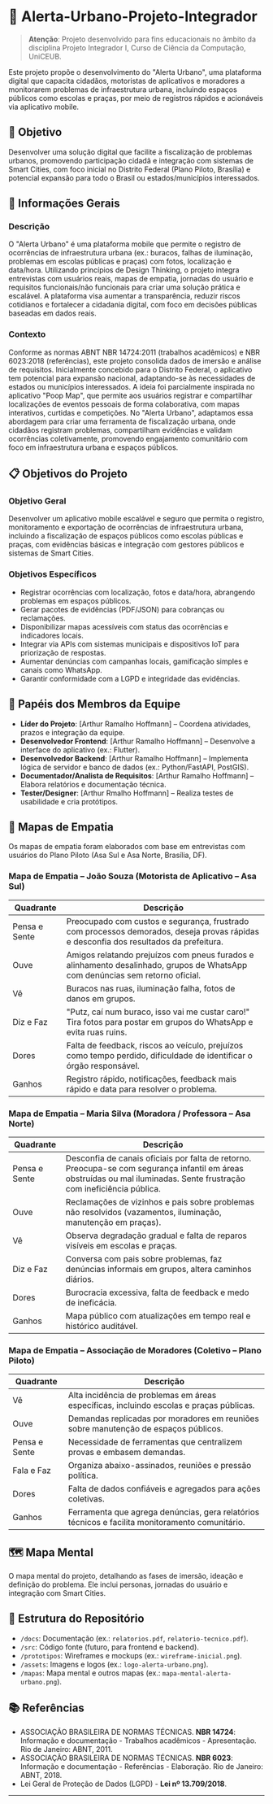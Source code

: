 # 📌 Alerta-Urbano-Projeto-Integrador

> **Atenção**: Projeto desenvolvido para fins educacionais no âmbito da disciplina Projeto Integrador I, Curso de Ciência da Computação, UniCEUB.

Este projeto propõe o desenvolvimento do "Alerta Urbano", uma plataforma digital que capacita cidadãos, motoristas de aplicativos e moradores a monitorarem problemas de infraestrutura urbana, incluindo espaços públicos como escolas e praças, por meio de registros rápidos e acionáveis via aplicativo mobile.



## 🎯 Objetivo

Desenvolver uma solução digital que facilite a fiscalização de problemas urbanos, promovendo participação cidadã e integração com sistemas de Smart Cities, com foco inicial no Distrito Federal (Plano Piloto, Brasília) e potencial expansão para todo o Brasil ou estados/municípios interessados.



## 🚀 Informações Gerais

### Descrição
O "Alerta Urbano" é uma plataforma mobile que permite o registro de ocorrências de infraestrutura urbana (ex.: buracos, falhas de iluminação, problemas em escolas públicas e praças) com fotos, localização e data/hora. Utilizando princípios de Design Thinking, o projeto integra entrevistas com usuários reais, mapas de empatia, jornadas do usuário e requisitos funcionais/não funcionais para criar uma solução prática e escalável. A plataforma visa aumentar a transparência, reduzir riscos cotidianos e fortalecer a cidadania digital, com foco em decisões públicas baseadas em dados reais.

### Contexto
Conforme as normas ABNT NBR 14724:2011 (trabalhos acadêmicos) e NBR 6023:2018 (referências), este projeto consolida dados de imersão e análise de requisitos. Inicialmente concebido para o Distrito Federal, o aplicativo tem potencial para expansão nacional, adaptando-se às necessidades de estados ou municípios interessados. A ideia foi parcialmente inspirada no aplicativo "Poop Map", que permite aos usuários registrar e compartilhar localizações de eventos pessoais de forma colaborativa, com mapas interativos, curtidas e competições. No "Alerta Urbano", adaptamos essa abordagem para criar uma ferramenta de fiscalização urbana, onde cidadãos registram problemas, compartilham evidências e validam ocorrências coletivamente, promovendo engajamento comunitário com foco em infraestrutura urbana e espaços públicos.



## 📋 Objetivos do Projeto

### Objetivo Geral
Desenvolver um aplicativo mobile escalável e seguro que permita o registro, monitoramento e exportação de ocorrências de infraestrutura urbana, incluindo a fiscalização de espaços públicos como escolas públicas e praças, com evidências básicas e integração com gestores públicos e sistemas de Smart Cities.

### Objetivos Específicos
- Registrar ocorrências com localização, fotos e data/hora, abrangendo problemas em espaços públicos.
- Gerar pacotes de evidências (PDF/JSON) para cobranças ou reclamações.
- Disponibilizar mapas acessíveis com status das ocorrências e indicadores locais.
- Integrar via APIs com sistemas municipais e dispositivos IoT para priorização de respostas.
- Aumentar denúncias com campanhas locais, gamificação simples e canais como WhatsApp.
- Garantir conformidade com a LGPD e integridade das evidências.



## 👥 Papéis dos Membros da Equipe
- **Líder do Projeto**: [Arthur Ramalho Hoffmann] – Coordena atividades, prazos e integração da equipe.
- **Desenvolvedor Frontend**: [Arthur Ramalho Hoffmann] – Desenvolve a interface do aplicativo (ex.: Flutter).
- **Desenvolvedor Backend**: [Arthur Ramalho Hoffmann] – Implementa lógica de servidor e banco de dados (ex.: Python/FastAPI, PostGIS).
- **Documentador/Analista de Requisitos**: [Arthur Ramalho Hoffmann] – Elabora relatórios e documentação técnica.
- **Tester/Designer**: [Arthur Rmalho Hoffmann] – Realiza testes de usabilidade e cria protótipos.



## 🧠 Mapas de Empatia
Os mapas de empatia foram elaborados com base em entrevistas com usuários do Plano Piloto (Asa Sul e Asa Norte, Brasília, DF).

### Mapa de Empatia – João Souza (Motorista de Aplicativo – Asa Sul)
| Quadrante     | Descrição |
|---------------|-----------|
| Pensa e Sente | Preocupado com custos e segurança, frustrado com processos demorados, deseja provas rápidas e desconfia dos resultados da prefeitura. |
| Ouve          | Amigos relatando prejuízos com pneus furados e alinhamento desalinhado, grupos de WhatsApp com denúncias sem retorno oficial. |
| Vê            | Buracos nas ruas, iluminação falha, fotos de danos em grupos. |
| Diz e Faz     | "Putz, caí num buraco, isso vai me custar caro!" Tira fotos para postar em grupos do WhatsApp e evita ruas ruins. |
| Dores         | Falta de feedback, riscos ao veículo, prejuízos como tempo perdido, dificuldade de identificar o órgão responsável. |
| Ganhos        | Registro rápido, notificações, feedback mais rápido e data para resolver o problema. |

### Mapa de Empatia – Maria Silva (Moradora / Professora – Asa Norte)
| Quadrante     | Descrição |
|---------------|-----------|
| Pensa e Sente | Desconfia de canais oficiais por falta de retorno. Preocupa-se com segurança infantil em áreas obstruídas ou mal iluminadas. Sente frustração com ineficiência pública. |
| Ouve          | Reclamações de vizinhos e pais sobre problemas não resolvidos (vazamentos, iluminação, manutenção em praças). |
| Vê            | Observa degradação gradual e falta de reparos visíveis em escolas e praças. |
| Diz e Faz     | Conversa com pais sobre problemas, faz denúncias informais em grupos, altera caminhos diários. |
| Dores         | Burocracia excessiva, falta de feedback e medo de ineficácia. |
| Ganhos        | Mapa público com atualizações em tempo real e histórico auditável. |

### Mapa de Empatia – Associação de Moradores (Coletivo – Plano Piloto)
| Quadrante     | Descrição |
|---------------|-----------|
| Vê            | Alta incidência de problemas em áreas específicas, incluindo escolas e praças públicas. |
| Ouve          | Demandas replicadas por moradores em reuniões sobre manutenção de espaços públicos. |
| Pensa e Sente | Necessidade de ferramentas que centralizem provas e embasem demandas. |
| Fala e Faz    | Organiza abaixo-assinados, reuniões e pressão política. |
| Dores         | Falta de dados confiáveis e agregados para ações coletivas. |
| Ganhos        | Ferramenta que agrega denúncias, gera relatórios técnicos e facilita monitoramento comunitário. |



## 🗺️ Mapa Mental
O mapa mental do projeto, detalhando as fases de imersão, ideação e definição do problema. Ele inclui personas, jornadas do usuário e integração com Smart Cities.



## 📂 Estrutura do Repositório
- `/docs`: Documentação (ex.: `relatorios.pdf`, `relatorio-tecnico.pdf`).
- `/src`: Código fonte (futuro, para frontend e backend).
- `/prototipos`: Wireframes e mockups (ex.: `wireframe-inicial.png`).
- `/assets`: Imagens e logos (ex.: `logo-alerta-urbano.png`).
- `/mapas`: Mapa mental e outros mapas (ex.: `mapa-mental-alerta-urbano.png`).



## 📚 Referências
- ASSOCIAÇÃO BRASILEIRA DE NORMAS TÉCNICAS. **NBR 14724**: Informação e documentação - Trabalhos acadêmicos - Apresentação. Rio de Janeiro: ABNT, 2011.
- ASSOCIAÇÃO BRASILEIRA DE NORMAS TÉCNICAS. **NBR 6023**: Informação e documentação - Referências - Elaboração. Rio de Janeiro: ABNT, 2018.
- Lei Geral de Proteção de Dados (LGPD) - **Lei nº 13.709/2018**.

---
